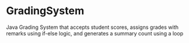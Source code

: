 # GradingSystem
Java Grading System that accepts student scores, assigns grades with remarks using if-else logic, and generates a summary count using a loop
